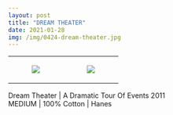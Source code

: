 ```yaml
---
layout: post
title: "DREAM THEATER"
date: 2021-01-28
img: /img/0424-dream-theater.jpg
---
```




<table style="width:100%;"><tr><td style="vertical-align:top;">
      <figure class="tmblr-full" data-orig-height="2048" data-orig-width="1365" data-orig-src="https://concertshirts.netlify.app/shirts/0424/0424-01.jpg"><img src="https://64.media.tumblr.com/34d73c3888dfddd96243d81a428f1d60/5b1f5c3f3cbdc18b-27/s540x810/b1816bed44fdf941c0c306e945fdec0acba3f2d4.jpg" data-orig-height="2048" data-orig-width="1365" data-orig-src="https://concertshirts.netlify.app/shirts/0424/0424-01.jpg"/></figure></td>
    <td style="vertical-align:top;">
      <figure class="tmblr-full" data-orig-height="2048" data-orig-width="1365" data-orig-src="https://concertshirts.netlify.app/shirts/0424/0424-02.jpg"><img src="https://64.media.tumblr.com/7ee74429d89c7529f380468a3e136252/5b1f5c3f3cbdc18b-1f/s540x810/8cc7ead8b3a70093fdacd326b99202b5543b093f.jpg" data-orig-height="2048" data-orig-width="1365" data-orig-src="https://concertshirts.netlify.app/shirts/0424/0424-02.jpg"/></figure></td>
  </tr></table><p>
  Dream Theater | A Dramatic Tour Of Events 2011<br/>MEDIUM | 100% Cotton | Hanes
</p>
